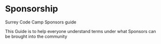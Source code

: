 # Sponsorship
Surrey Code Camp Sponsors guide

This Guide is to help everyone understand terms under what Sponsors can be brought into the community
